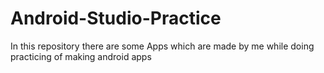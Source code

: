 # Android-Studio-Practice
In this repository there are some Apps which are made by me while doing practicing of making android apps
